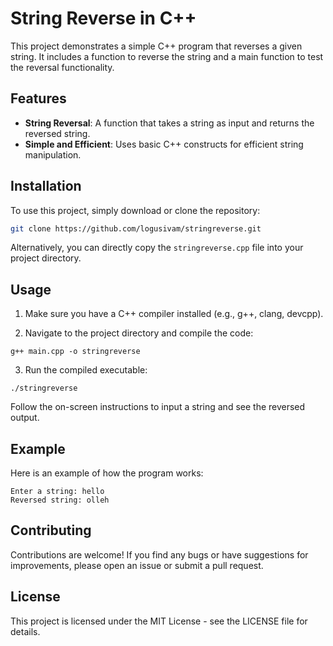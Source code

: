 # String Reverse in C++

This project demonstrates a simple C++ program that reverses a given string. It includes a function to reverse the string and a main function to test the reversal functionality.

## Features

- **String Reversal**: A function that takes a string as input and returns the reversed string.
- **Simple and Efficient**: Uses basic C++ constructs for efficient string manipulation.

## Installation

To use this project, simply download or clone the repository:

```bash
git clone https://github.com/logusivam/stringreverse.git
```

Alternatively, you can directly copy the `stringreverse.cpp` file into your project directory.

## Usage
1. Make sure you have a C++ compiler installed (e.g., g++, clang, devcpp).

2. Navigate to the project directory and compile the code:
```
g++ main.cpp -o stringreverse
```

3. Run the compiled executable:
```
./stringreverse
```

Follow the on-screen instructions to input a string and see the reversed output.

## Example
Here is an example of how the program works:
```
Enter a string: hello
Reversed string: olleh
```

## Contributing
Contributions are welcome! If you find any bugs or have suggestions for improvements, please open an issue or submit a pull request.

## License
This project is licensed under the MIT License - see the LICENSE file for details.









